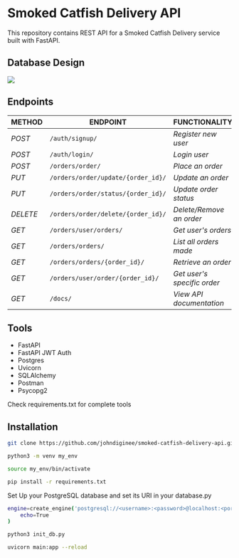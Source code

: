 # Smoked Catfish Delivery API

This repository contains REST API for a Smoked Catfish Delivery service built with FastAPI.

## Database Design
<img src="https://res.cloudinary.com/dkezlmzn1/image/upload/v1681765837/api-db_veiiu0.png"/>

## Endpoints
| METHOD | ENDPOINT | FUNCTIONALITY |ACCESS|
| ------- | ----- | ------------- | ------------- |
| *POST* | ```/auth/signup/``` | _Register new user_| _All users_|
| *POST* | ```/auth/login/``` | _Login user_|_All users_|
| *POST* | ```/orders/order/``` | _Place an order_|_All users_|
| *PUT* | ```/orders/order/update/{order_id}/``` | _Update an order_|_All users_|
| *PUT* | ```/orders/order/status/{order_id}/``` | _Update order status_|_Superuser_|
| *DELETE* | ```/orders/order/delete/{order_id}/``` | _Delete/Remove an order_ |_All users_|
| *GET* | ```/orders/user/orders/``` | _Get user's orders_|_All users_|
| *GET* | ```/orders/orders/``` | _List all orders made_|_Superuser_|
| *GET* | ```/orders/orders/{order_id}/``` | _Retrieve an order_|_Superuser_|
| *GET* | ```/orders/user/order/{order_id}/``` | _Get user's specific order_|_All users_|
| *GET* | ```/docs/``` | _View API documentation_|_All users_|

## Tools
* FastAPI
* FastAPI JWT Auth
* Postgres
* Uvicorn
* SQLAlchemy
* Postman
* Psycopg2

Check requirements.txt for complete tools

## Installation

```bash
git clone https://github.com/johndiginee/smoked-catfish-delivery-api.git
```
```bash
python3 -m venv my_env
```
```bash
source my_env/bin/activate
```
```bash
pip install -r requirements.txt
```
Set Up your PostgreSQL database and set its URI in your database.py
```bash
engine=create_engine('postgresql://<username>:<password>@localhost:<port>/<db_name>',
    echo=True
)
```
```bash
python3 init_db.py
```
```bash
uvicorn main:app --reload
```
